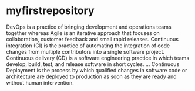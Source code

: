# myfirstrepository
DevOps is a practice of bringing development and operations teams together whereas Agile is an iterative approach that focuses on collaboration, customer feedback and small rapid releases.
Continuous integration (CI) is the practice of automating the integration of code changes from multiple contributors into a single software project. Continuous delivery (CD) is a software engineering practice in which teams develop, build, test, and release software in short cycles. ... Continuous Deployment is the process by which qualified changes in software code or architecture are deployed to production as soon as they are ready and without human intervention.
